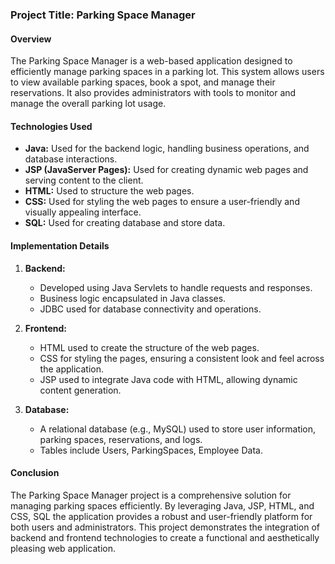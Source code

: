 ### Project Title: Parking Space Manager

#### Overview
The Parking Space Manager is a web-based application designed to efficiently manage parking spaces in a parking lot. This system allows users to view available parking spaces, book a spot, and manage their reservations. It also provides administrators with tools to monitor and manage the overall parking lot usage.

#### Technologies Used
- **Java:** Used for the backend logic, handling business operations, and database interactions.
- **JSP (JavaServer Pages):** Used for creating dynamic web pages and serving content to the client.
- **HTML:** Used to structure the web pages.
- **CSS:** Used for styling the web pages to ensure a user-friendly and visually appealing interface.
- **SQL:** Used for creating database and store data.

#### Implementation Details
1. **Backend:**
   - Developed using Java Servlets to handle requests and responses.
   - Business logic encapsulated in Java classes.
   - JDBC used for database connectivity and operations.

2. **Frontend:**
   - HTML used to create the structure of the web pages.
   - CSS for styling the pages, ensuring a consistent look and feel across the application.
   - JSP used to integrate Java code with HTML, allowing dynamic content generation.

3. **Database:**
   - A relational database (e.g., MySQL) used to store user information, parking spaces, reservations, and logs.
   - Tables include Users, ParkingSpaces, Employee Data.

#### Conclusion
The Parking Space Manager project is a comprehensive solution for managing parking spaces efficiently. By leveraging Java, JSP, HTML, and CSS, SQL the application provides a robust and user-friendly platform for both users and administrators. This project demonstrates the integration of backend and frontend technologies to create a functional and aesthetically pleasing web application.

